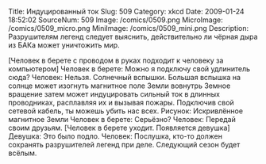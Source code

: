 Title: Индуцированный ток 
Slug: 509 
Category: xkcd 
Date: 2009-01-24 18:52:02 
SourceNum: 509 
Image: /comics/0509.png 
MicroImage: /comics/0509_micro.png 
MiniImage: /comics/0509_mini.png 
Description: Разрушителям легенд следует выяснить, действительно ли чёрная дыра из БАКа может уничтожить мир. 

[Человек в берете с проводом в руках подходит к человеку за компьютером]
Человек в берете: Можно я подключу свой удлинитель сюда?
Человек: Нельзя. Солнечный вспышки. Большая вспышка на солнце может изогнуть магнитное поле Земли вовнутрь Земное вращение затем может индуцировать сильный ток в длинных проводниках, расплавляя их и вызывая пожары. Подключив свой сетевой кабель, ты можешь убить нас всех.
Рисунок: Искривлённое магнитное Земли
Человек в берете: Серьёзно?
Человек: Передай своим друзьям.
[Человек в берете уходит. Появляется девушка]
Девушка: Это было подло.
Человек: Послушка, кто-то должен сохранять разрушителей легенд при деле. Следующий сезон будет всёлым.